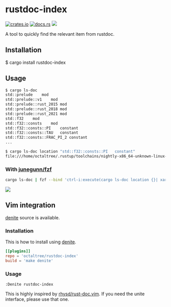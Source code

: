 # rustdoc-index

[![crates.io](https://img.shields.io/crates/v/rustdoc-index)](https://crates.io/crates/rustdoc-index) [![docs.rs](https://docs.rs/rustdoc-index/badge.svg)](https://docs.rs/rustdoc-index/) ![](https://github.com/octaltree/rustdoc-index/workflows/Build/badge.svg)

A tool to quickly find the relevant item from rustdoc.

## Installation
$ cargo install rustdoc-index

## Usage
```sh
$ cargo ls-doc
std::prelude	mod
std::prelude::v1	mod
std::prelude::rust_2015	mod
std::prelude::rust_2018	mod
std::prelude::rust_2021	mod
std::f32	mod
std::f32::consts	mod
std::f32::consts::PI	constant
std::f32::consts::TAU	constant
std::f32::consts::FRAC_PI_2	constant
...
```

```sh
$ cargo ls-doc location "std::f32::consts::PI	constant"
file:///home/octaltree/.rustup/toolchains/nightly-x86_64-unknown-linux-gnu/share/doc/rust/html/std/f32/consts/constant.PI.html
```

### With [junegunn/fzf](https://github.com/junegunn/fzf)
```sh
cargo ls-doc | fzf --bind 'ctrl-i:execute(cargo ls-doc location {}| xargs firefox)'
```
![](https://user-images.githubusercontent.com/7942952/113164022-b2016280-927b-11eb-85fa-0870b817b7cd.gif)

## Vim integration
[denite](https://github.com/Shougo/denite.nvim) source is available.

### Installation
This is how to install using [denite](https://github.com/Shougo/dein.vim).
```toml
[[plugins]]
repo = 'octaltree/rustdoc-index'
build = 'make denite'
```

### Usage
```vim
:Denite rustdoc-index
```

This is highly inspired by [rhysd/rust-doc.vim](https://github.com/rhysd/rust-doc.vim). If you need the unite interface, please use that one.
